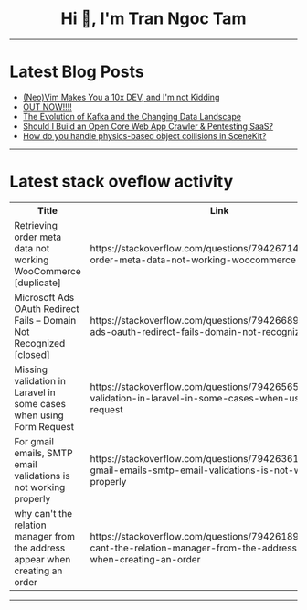 <h1 align="center">Hi 👋, I'm Tran Ngoc Tam</h1>

---

# Latest Blog Posts 
<!-- BLOG-POST-LIST:START -->
- [&lpar;Neo&rpar;Vim Makes You a 10x DEV, and I&#39;m not Kidding](https://dev.to/shricodev/neovim-makes-you-a-10x-dev-and-im-not-kidding-2ka1)
- [OUT NOW!!!!](https://dev.to/lorebrada00/out-now-59l9)
- [The Evolution of Kafka and the Changing Data Landscape](https://dev.to/cortexflow/the-evolution-of-kafka-and-the-changing-data-landscape-4100)
- [Should I Build an Open Core Web App Crawler &amp; Pentesting SaaS?](https://dev.to/riccardo_bevoni_774d90ea1/should-i-build-an-open-core-web-app-crawler-pentesting-saas-50cn)
- [How do you handle physics-based object collisions in SceneKit?](https://dev.to/neville_adam/how-do-you-handle-physics-based-object-collisions-in-scenekit-3bip)
<!-- BLOG-POST-LIST:END -->

---

# Latest stack oveflow activity
<table>
  <tr><th>Title</th><th>Link</th></tr>
  <!-- STACKOVERFLOW:START --><tr><td>Retrieving order meta data not working WooCommerce [duplicate]</td><td>https://stackoverflow.com/questions/79426714/retrieving-order-meta-data-not-working-woocommerce</td></tr><tr><td>Microsoft Ads OAuth Redirect Fails – Domain Not Recognized [closed]</td><td>https://stackoverflow.com/questions/79426689/microsoft-ads-oauth-redirect-fails-domain-not-recognized</td></tr><tr><td>Missing validation in Laravel in some cases when using Form Request</td><td>https://stackoverflow.com/questions/79426565/missing-validation-in-laravel-in-some-cases-when-using-form-request</td></tr><tr><td>For gmail emails, SMTP email validations is not working properly</td><td>https://stackoverflow.com/questions/79426361/for-gmail-emails-smtp-email-validations-is-not-working-properly</td></tr><tr><td>why can&#39;t the relation manager from the address appear when creating an order</td><td>https://stackoverflow.com/questions/79426189/why-cant-the-relation-manager-from-the-address-appear-when-creating-an-order</td></tr><!-- STACKOVERFLOW:END -->
</table>

---


